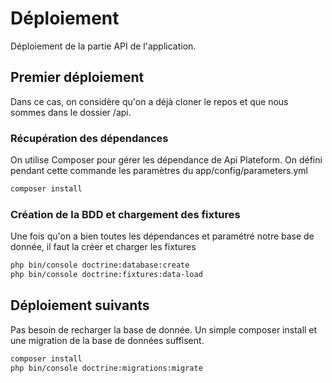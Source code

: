 # Déploiement 

Déploiement de la partie API de l'application. 

## Premier déploiement 
Dans ce cas, on considère qu'on a déjà cloner le repos et que nous sommes dans le dossier /api. 

### Récupération des dépendances 
On utilise Composer pour gérer les dépendance de Api Plateform. On défini pendant cette commande les paramètres du app/config/parameters.yml

```bash
composer install
```

### Création de la BDD et chargement des fixtures
Une fois qu'on a bien toutes les dépendances et paramétré notre base de donnée, il faut la créer et charger les fixtures

```bash
php bin/console doctrine:database:create
php bin/console doctrine:fixtures:data-load
```

## Déploiement suivants
Pas besoin de recharger la base de donnée. Un simple composer install et une migration de la base de données suffisent.

```bash
composer install 
php bin/console doctrine:migrations:migrate
```

